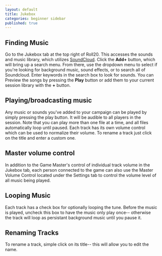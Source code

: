 ```yaml
---
layout: default
title: Jukebox
categories: beginner sidebar
published: true
---
```


## Finding Music

  Go to the Jukebox tab at the top right of Roll20.  This accesses the sounds and music library, which utilizes [SoundCloud](http://www.soundcloud.com/ "SoundCloud").  Click the **Add+** button, which will bring up a search menu.  From there, use the dropdown menu to select if you're looking for background music, sound effects, or to search all of Soundcloud. Enter keywords in the search box to look for sounds.  You can Preview the songs by pressing the **Play** button or add them to your current session library with the **+** button.  

## Playing/broadcasting music

  Any music or sounds you've added to your campaign can be played by simply pressing the play button.  It will be audible to all players in the session.  Note that you can play more than one file at a time, and all files automatically loop until paused.  Each track has its own volume control which can be used to normalize their volume. To rename a track just click on the title and enter a custom one. 

## Master volume control

  In addition to the Game Master's control of individual track volume in the Jukebox tab, each person connected to the game can also use the Master Volume Control located under the Settings tab to control the volume level of all music being played.
  
## Looping Music

  Each track has a check box for optionally looping the tune.  Before the music is played, uncheck this box to have the music only play once-- otherwise the track will loop as persistant background music until you pause it.
  
## Renaming Tracks

  To rename a track, simple click on its title-- this will allow you to edit the name.
